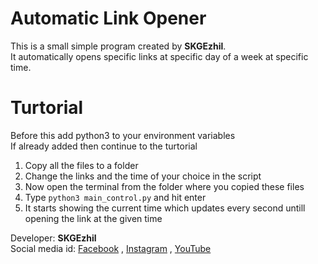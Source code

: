 # Automatic Link Opener

This is a small simple program created by **SKGEzhil**.<br/>
It automatically opens specific links at specific day of a week at specific time.

# Turtorial

Before this add python3 to your environment variables<br/>
If already added then continue to the turtorial<br/>

1. Copy all the files to a folder
2. Change the links and the time of your choice in the script 
3. Now open the terminal from the folder where you copied these files
4. Type ```python3 main_control.py``` and hit enter
5. It starts showing the current time which updates every second untill opening the link at the given time

Developer: **SKGEzhil**<br/>
Social media id: [Facebook](http://facebook.com/skgezhil2005) , [Instagram](http://instagram.com/skgezhil2005) , [YouTube](http://youtube.com/skgezhil) 
